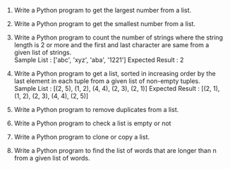 1. Write a Python program to get the largest number from a list. 

 2. Write a Python program to get the smallest number from a list.  

3. Write a Python program to count the number of strings where the string   length is 2 or more and the first and last character are same from a given list of strings.  
Sample List : ['abc', 'xyz', 'aba', '1221']
Expected Result : 2

4. Write a Python program to get a list, sorted in increasing order by the last element in each tuple from a given list of non-empty tuples.  
Sample List : [(2, 5), (1, 2), (4, 4), (2, 3), (2, 1)]
Expected Result : [(2, 1), (1, 2), (2, 3), (4, 4), (2, 5)]

5. Write a Python program to remove duplicates from a list. 

 6. Write a Python program to check a list is empty or not

7. Write a Python program to clone or copy a list. 

8. Write a Python program to find the list of words that are longer than n from a given list of words.  

